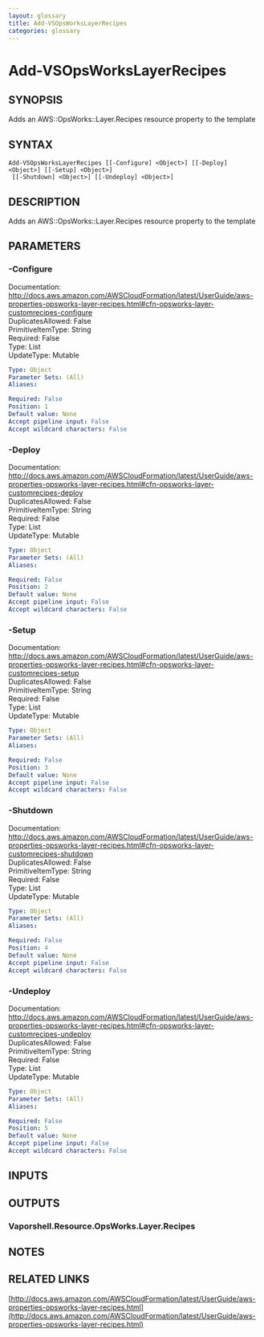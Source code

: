 ```yaml
---
layout: glossary
title: Add-VSOpsWorksLayerRecipes
categories: glossary
---
```


# Add-VSOpsWorksLayerRecipes

## SYNOPSIS
Adds an AWS::OpsWorks::Layer.Recipes resource property to the template

## SYNTAX

```
Add-VSOpsWorksLayerRecipes [[-Configure] <Object>] [[-Deploy] <Object>] [[-Setup] <Object>]
 [[-Shutdown] <Object>] [[-Undeploy] <Object>]
```

## DESCRIPTION
Adds an AWS::OpsWorks::Layer.Recipes resource property to the template

## PARAMETERS

### -Configure
Documentation: http://docs.aws.amazon.com/AWSCloudFormation/latest/UserGuide/aws-properties-opsworks-layer-recipes.html#cfn-opsworks-layer-customrecipes-configure    
DuplicatesAllowed: False    
PrimitiveItemType: String    
Required: False    
Type: List    
UpdateType: Mutable

```yaml
Type: Object
Parameter Sets: (All)
Aliases: 

Required: False
Position: 1
Default value: None
Accept pipeline input: False
Accept wildcard characters: False
```

### -Deploy
Documentation: http://docs.aws.amazon.com/AWSCloudFormation/latest/UserGuide/aws-properties-opsworks-layer-recipes.html#cfn-opsworks-layer-customrecipes-deploy    
DuplicatesAllowed: False    
PrimitiveItemType: String    
Required: False    
Type: List    
UpdateType: Mutable

```yaml
Type: Object
Parameter Sets: (All)
Aliases: 

Required: False
Position: 2
Default value: None
Accept pipeline input: False
Accept wildcard characters: False
```

### -Setup
Documentation: http://docs.aws.amazon.com/AWSCloudFormation/latest/UserGuide/aws-properties-opsworks-layer-recipes.html#cfn-opsworks-layer-customrecipes-setup    
DuplicatesAllowed: False    
PrimitiveItemType: String    
Required: False    
Type: List    
UpdateType: Mutable

```yaml
Type: Object
Parameter Sets: (All)
Aliases: 

Required: False
Position: 3
Default value: None
Accept pipeline input: False
Accept wildcard characters: False
```

### -Shutdown
Documentation: http://docs.aws.amazon.com/AWSCloudFormation/latest/UserGuide/aws-properties-opsworks-layer-recipes.html#cfn-opsworks-layer-customrecipes-shutdown    
DuplicatesAllowed: False    
PrimitiveItemType: String    
Required: False    
Type: List    
UpdateType: Mutable

```yaml
Type: Object
Parameter Sets: (All)
Aliases: 

Required: False
Position: 4
Default value: None
Accept pipeline input: False
Accept wildcard characters: False
```

### -Undeploy
Documentation: http://docs.aws.amazon.com/AWSCloudFormation/latest/UserGuide/aws-properties-opsworks-layer-recipes.html#cfn-opsworks-layer-customrecipes-undeploy    
DuplicatesAllowed: False    
PrimitiveItemType: String    
Required: False    
Type: List    
UpdateType: Mutable

```yaml
Type: Object
Parameter Sets: (All)
Aliases: 

Required: False
Position: 5
Default value: None
Accept pipeline input: False
Accept wildcard characters: False
```

## INPUTS

## OUTPUTS

### Vaporshell.Resource.OpsWorks.Layer.Recipes

## NOTES

## RELATED LINKS

[http://docs.aws.amazon.com/AWSCloudFormation/latest/UserGuide/aws-properties-opsworks-layer-recipes.html](http://docs.aws.amazon.com/AWSCloudFormation/latest/UserGuide/aws-properties-opsworks-layer-recipes.html)

